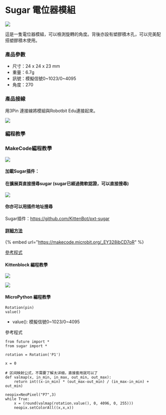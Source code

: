 # Sugar 電位器模組

![](https://kittenbothk.readthedocs.io/en/latest/\_images/poten1.png)

這是一隻電位器模組，可以檢測旋轉的角度。背後亦設有塑膠積木孔，可以完美配搭塑膠積木使用。

### 產品參數

* 尺寸：24 x 24 x 23 mm
* 重量：6.7g
* 訊號：模擬信號0\~1023/0\~4095
* 角度：270

### 產品接線

用3Pin 連接線將模組與Robotbit Edu連接起來。

![](https://kittenbothk.readthedocs.io/en/latest/\_images/poten\_wire.png)

### 編程教學

### MakeCode編程教學

![](https://kittenbothk.readthedocs.io/en/latest/\_images/mcbanner15.png)

#### 加載Sugar插件：

#### 在擴展頁直接搜尋sugar (sugar已經過微軟認證，可以直接搜尋)

![](https://kittenbothk.readthedocs.io/en/latest/\_images/sugar\_search.gif)

#### 你亦可以用插件地址搜尋

Sugar插件：https://github.com/KittenBot/pxt-sugar

#### [詳細方法](../../makecode/kittenbotandmakecode.md)

{% embed url="https://makecode.microbit.org/_EY328ibCD7oR" %}

[參考程式](https://makecode.microbit.org/\_EY328ibCD7oR)

#### Kittenblock 編程教學

![](https://kittenbothk.readthedocs.io/en/latest/\_images/kbbanner9.png)

![](https://kittenbothk.readthedocs.io/en/latest/\_images/poten3.png)

#### MicroPython 編程教學

```
Rotation(pin)
value()
```

* value(): 模擬信號0\~1023/0\~4095

參考程式

```
from future import *
from sugar import *

rotation = Rotation('P1')

x = 0

# 区间映射公式，不需要了解太详细，直接套用就可以了
def valmap(x, in_min, in_max, out_min, out_max):
    return int((x-in_min) * (out_max-out_min) / (in_max-in_min) + out_min)

neopix=NeoPixel("P7",3)
while True:
    x = (round(valmap(rotation.value(), 0, 4096, 0, 255)))
    neopix.setColorAll((x,x,x))
```
